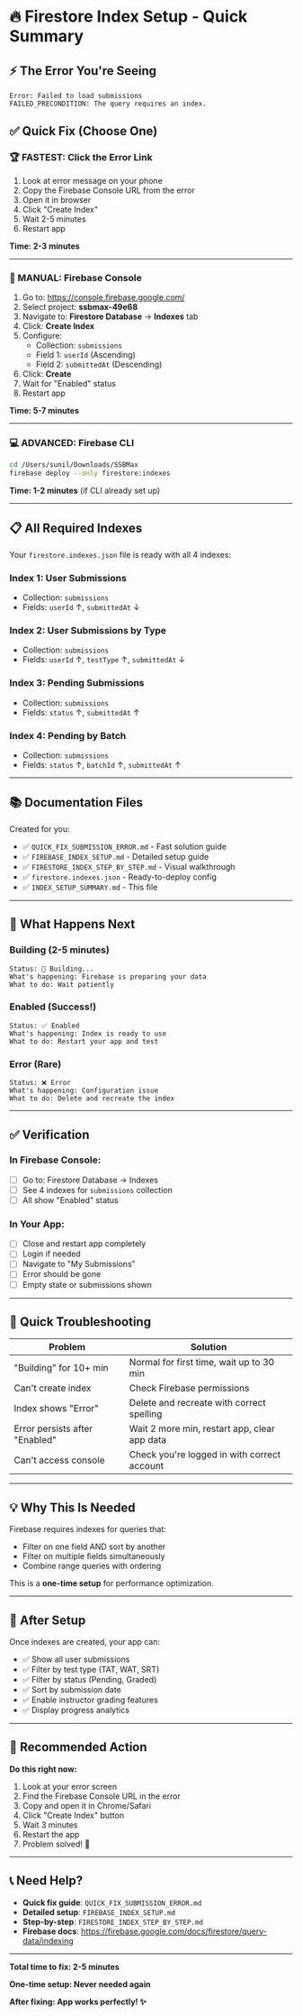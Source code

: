 # 🔥 Firestore Index Setup - Quick Summary

## ⚡ The Error You're Seeing
```
Error: Failed to load submissions
FAILED_PRECONDITION: The query requires an index.
```

## ✅ Quick Fix (Choose One)

### 🏆 FASTEST: Click the Error Link
1. Look at error message on your phone
2. Copy the Firebase Console URL from the error
3. Open it in browser
4. Click "Create Index"
5. Wait 2-5 minutes
6. Restart app

**Time: 2-3 minutes**

---

### 🎯 MANUAL: Firebase Console
1. Go to: https://console.firebase.google.com/
2. Select project: **ssbmax-49e68**
3. Navigate to: **Firestore Database** → **Indexes** tab
4. Click: **Create Index**
5. Configure:
   - Collection: `submissions`
   - Field 1: `userId` (Ascending)
   - Field 2: `submittedAt` (Descending)
6. Click: **Create**
7. Wait for "Enabled" status
8. Restart app

**Time: 5-7 minutes**

---

### 💻 ADVANCED: Firebase CLI
```bash
cd /Users/sunil/Downloads/SSBMax
firebase deploy --only firestore:indexes
```

**Time: 1-2 minutes** (if CLI already set up)

---

## 📋 All Required Indexes

Your `firestore.indexes.json` file is ready with all 4 indexes:

### Index 1: User Submissions
- Collection: `submissions`
- Fields: `userId` ↑, `submittedAt` ↓

### Index 2: User Submissions by Type
- Collection: `submissions`
- Fields: `userId` ↑, `testType` ↑, `submittedAt` ↓

### Index 3: Pending Submissions
- Collection: `submissions`
- Fields: `status` ↑, `submittedAt` ↑

### Index 4: Pending by Batch
- Collection: `submissions`
- Fields: `status` ↑, `batchId` ↑, `submittedAt` ↑

---

## 📚 Documentation Files

Created for you:
- ✅ `QUICK_FIX_SUBMISSION_ERROR.md` - Fast solution guide
- ✅ `FIREBASE_INDEX_SETUP.md` - Detailed setup guide
- ✅ `FIRESTORE_INDEX_STEP_BY_STEP.md` - Visual walkthrough
- ✅ `firestore.indexes.json` - Ready-to-deploy config
- ✅ `INDEX_SETUP_SUMMARY.md` - This file

---

## 🎯 What Happens Next

### Building (2-5 minutes)
```
Status: 🔄 Building...
What's happening: Firebase is preparing your data
What to do: Wait patiently
```

### Enabled (Success!)
```
Status: ✅ Enabled
What's happening: Index is ready to use
What to do: Restart your app and test
```

### Error (Rare)
```
Status: ❌ Error
What's happening: Configuration issue
What to do: Delete and recreate the index
```

---

## ✅ Verification

### In Firebase Console:
- [ ] Go to: Firestore Database → Indexes
- [ ] See 4 indexes for `submissions` collection
- [ ] All show "Enabled" status

### In Your App:
- [ ] Close and restart app completely
- [ ] Login if needed
- [ ] Navigate to "My Submissions"
- [ ] Error should be gone
- [ ] Empty state or submissions shown

---

## 🐛 Quick Troubleshooting

| Problem | Solution |
|---------|----------|
| "Building" for 10+ min | Normal for first time, wait up to 30 min |
| Can't create index | Check Firebase permissions |
| Index shows "Error" | Delete and recreate with correct spelling |
| Error persists after "Enabled" | Wait 2 more min, restart app, clear app data |
| Can't access console | Check you're logged in with correct account |

---

## 💡 Why This Is Needed

Firebase requires indexes for queries that:
- Filter on one field AND sort by another
- Filter on multiple fields simultaneously
- Combine range queries with ordering

This is a **one-time setup** for performance optimization.

---

## 🎉 After Setup

Once indexes are created, your app can:
- ✅ Show all user submissions
- ✅ Filter by test type (TAT, WAT, SRT)
- ✅ Filter by status (Pending, Graded)
- ✅ Sort by submission date
- ✅ Enable instructor grading features
- ✅ Display progress analytics

---

## 🚀 Recommended Action

**Do this right now:**
1. Look at your error screen
2. Find the Firebase Console URL in the error
3. Copy and open it in Chrome/Safari
4. Click "Create Index" button
5. Wait 3 minutes
6. Restart the app
7. Problem solved! 🎉

---

## 📞 Need Help?

- **Quick fix guide**: `QUICK_FIX_SUBMISSION_ERROR.md`
- **Detailed setup**: `FIREBASE_INDEX_SETUP.md`
- **Step-by-step**: `FIRESTORE_INDEX_STEP_BY_STEP.md`
- **Firebase docs**: https://firebase.google.com/docs/firestore/query-data/indexing

---

**Total time to fix: 2-5 minutes**

**One-time setup: Never needed again**

**After fixing: App works perfectly! ✨**

